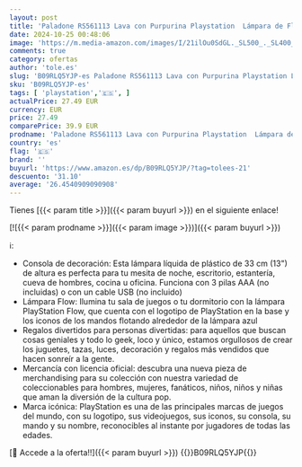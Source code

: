 ```yaml
---
layout: post
title: 'Paladone RS561113 Lava con Purpurina Playstation  Lámpara de Flujo para Iluminación de Ambiente  33 cm  Plástico  Negro'
date: 2024-10-25 00:48:06
image: 'https://m.media-amazon.com/images/I/21ilOu0SdGL._SL500_._SL400_.jpg'
comments: true
category: ofertas
author: 'tole.es'
slug: 'B09RLQ5YJP-es Paladone RS561113 Lava con Purpurina Playstation Lámpara...'
sku: 'B09RLQ5YJP-es'
tags: [ 'playstation','🇪🇸', ]
actualPrice: 27.49 EUR
currency: EUR
price: 27.49
comparePrice: 39.9 EUR
prodname: 'Paladone RS561113 Lava con Purpurina Playstation  Lámpara de Flujo para Iluminación de Ambiente  33 cm  Plástico  Negro'
country: 'es'
flag: '🇪🇸'
brand: ''
buyurl: 'https://www.amazon.es/dp/B09RLQ5YJP/?tag=tolees-21'
descuento: '31.10'
average: '26.4540909090908'
---
```


Tienes [{{< param title >}}]({{< param buyurl >}}) en el siguiente enlace!

[![{{< param prodname >}}]({{< param image >}})]({{< param buyurl >}})

ℹ️:

- Consola de decoración: Esta lámpara líquida de plástico de 33 cm (13") de altura es perfecta para tu mesita de noche, escritorio, estantería, cueva de hombres, cocina u oficina. Funciona con 3 pilas AAA (no incluidas) o con un cable USB (no incluido)
- Lámpara Flow: Ilumina tu sala de juegos o tu dormitorio con la lámpara PlayStation Flow, que cuenta con el logotipo de PlayStation en la base y los iconos de los mandos flotando alrededor de la lámpara azul
- Regalos divertidos para personas divertidas: para aquellos que buscan cosas geniales y todo lo geek, loco y único, estamos orgullosos de crear los juguetes, tazas, luces, decoración y regalos más vendidos que hacen sonreír a la gente.
- Mercancía con licencia oficial: descubra una nueva pieza de merchandising para su colección con nuestra variedad de coleccionables para hombres, mujeres, fanáticos, niños, niños y niñas que aman la diversión de la cultura pop.
- Marca icónica: PlayStation es una de las principales marcas de juegos del mundo, con su logotipo, sus videojuegos, sus iconos, su consola, su mando y su nombre, reconocibles al instante por jugadores de todas las edades.

[🛒 Accede a la oferta!!]({{< param buyurl >}})
{{<world>}}B09RLQ5YJP{{</world>}}
